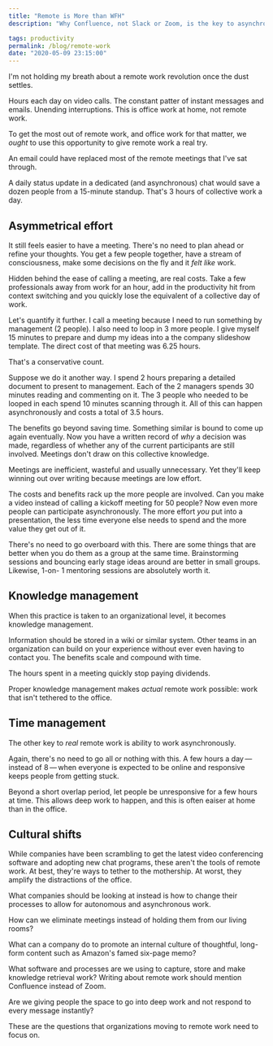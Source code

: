 ```yaml
---
title: "Remote is More than WFH"
description: "Why Confluence, not Slack or Zoom, is the key to asynchronous, remote work"

tags: productivity
permalink: /blog/remote-work
date: "2020-05-09 23:15:00"
---
```


I'm not holding my breath about a remote work revolution once the dust settles. 

Hours each day on video calls. The constant patter of instant messages and emails. Unending interruptions. This is office work at home, not remote work. 

To get the most out of remote work, and office work for that matter, we *ought* to use this opportunity to give remote work a real try.  

An email could have replaced most of the remote meetings that I've sat through.

A daily status update in a dedicated (and asynchronous) chat would save a dozen people from a 15-minute standup. That's 3 hours of collective work a day. 

## Asymmetrical effort

It still feels easier to have a meeting. There's no need to plan ahead or refine your thoughts. You get a few people together, have a stream of consciousness, make some decisions on the fly and it *felt like* work. 

Hidden behind the ease of calling a meeting, are real costs. Take a few professionals away from work for an hour, add in the productivity hit from context switching and you quickly lose the equivalent of a collective day of work. 

Let's quantify it further. I call a meeting because I need to run something by management (2 people). I also need to loop in 3 more people. I give myself 15 minutes to prepare and dump my ideas into a the company slideshow template. The direct cost of that meeting was 6.25 hours.   

That's a conservative count. 

Suppose we do it another way. I spend 2 hours preparing a detailed document to present to management. Each of the 2 managers spends 30 minutes reading and commenting on it. The 3 people who needed to be looped in each spend 10 minutes scanning through it. All of this can happen asynchronously and costs a total of 3.5 hours. 

The benefits go beyond saving time. Something similar is bound to come up again eventually. Now you have a written record of *why* a decision was made, regardless of whether any of the current participants are still involved. Meetings don't draw on this collective knowledge. 

Meetings are inefficient, wasteful and usually unnecessary. Yet they'll keep winning out over writing because meetings are low effort. 

The costs and benefits rack up the more people are involved. Can you make a video instead of calling a kickoff meeting for 50 people? Now even more people can participate asynchronously. The more effort *you* put into a presentation, the less time everyone else needs to spend and the more value they get out of it. 

There's no need to go overboard with this. There are some things that are better when you do them as a group at the same time. Brainstorming sessions and bouncing early stage ideas around are better in small groups. Likewise, 1-on- 1 mentoring sessions are absolutely worth it. 

## Knowledge management 

When this practice is taken to an organizational level, it becomes knowledge management. 

Information should be stored in a wiki or similar system. Other teams in an organization can build on your experience without ever even having to contact you. The benefits scale and compound with time. 

The hours spent in a meeting quickly stop paying dividends. 

Proper knowledge management makes *actual* remote work possible: work that isn't tethered to the office. 

## Time management 

The other key to *real* remote work is ability to work asynchronously. 

Again, there's no need to go all or nothing with this. A few hours a day&thinsp;—&thinsp;instead of 8&thinsp;—&thinsp;when everyone is expected to be online and responsive keeps people from getting stuck. 

Beyond a short overlap period, let people be unresponsive for a few hours at time. This allows deep work to happen, and this is often eaiser at home than in the office.

## Cultural shifts 

While companies have been scrambling to get the latest video conferencing software and adopting new chat programs, these aren't the tools of remote work. At best, they're ways to tether to the mothership. At worst, they amplify the distractions of the office. 

What companies should be looking at instead is how to change their processes to allow for autonomous and asynchronous work. 

How can we eliminate meetings instead of holding them from our living rooms? 

What can a company do to promote an internal culture of thoughtful, long-form content such as Amazon's famed six-page memo? 

What software and processes are we using to capture, store and make knowledge retrieval work? Writing about remote work should mention Confluence instead of Zoom. 

Are we giving people the space to go into deep work and not respond to every message instantly? 

These are the questions that organizations moving to remote work need to focus on.  
 


 

 